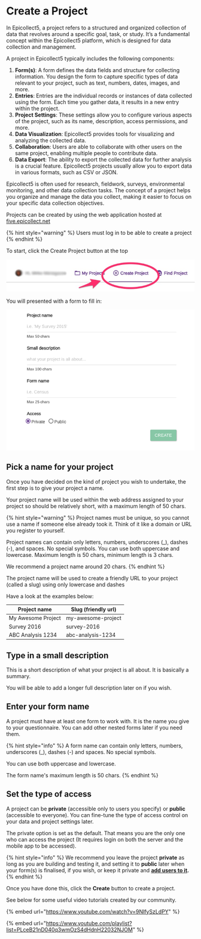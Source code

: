 # Create a Project

In Epicollect5, a project refers to a structured and organized collection of data that revolves around a specific goal, task, or study. It’s a fundamental concept within the Epicollect5 platform, which is designed for data collection and management.

A project in Epicollect5 typically includes the following components:

1. **Form(s)**: A form defines the data fields and structure for collecting information. You design the form to capture specific types of data relevant to your project, such as text, numbers, dates, images, and more.
2. **Entries**: Entries are the individual records or instances of data collected using the form. Each time you gather data, it results in a new entry within the project.
3. **Project Settings**: These settings allow you to configure various aspects of the project, such as its name, description, access permissions, and more.
4. **Data Visualization**: Epicollect5 provides tools for visualizing and analyzing the collected data.
5. **Collaboration**: Users are able to collaborate with other users on the same project, enabling multiple people to contribute data.
6. **Data Export**: The ability to export the collected data for further analysis is a crucial feature. Epicollect5 projects usually allow you to export data in various formats, such as CSV or JSON.

Epicollect5 is often used for research, fieldwork, surveys, environmental monitoring, and other data collection tasks. The concept of a project helps you organize and manage the data you collect, making it easier to focus on your specific data collection objectives.

Projects can be created by using the web application hosted at [five.epicollect.net](https://five.epicollect.net)

{% hint style="warning" %}
Users must log in to be able to create a project
{% endhint %}

To start, click the Create Project button at the top

![](../.gitbook/assets/create-project-navbar-button.jpg)

You will presented with a form to fill in:

![](../.gitbook/assets/create-project-form.png)

## Pick a name for your project

Once you have decided on the kind of project you wish to undertake, the first step is to give your project a name.

Your project name will be used within the web address assigned to your project so should be relatively short, with a maximum length of 50 chars.

{% hint style="warning" %}
Project names must be unique, so you cannot use a name if someone else already took it. Think of it like a domain or URL you register to yourself.&#x20;

Project names can contain only letters, numbers, underscores (\_), dashes (-), and spaces. No special symbols. You can use both uppercase and lowercase. Maximum length is 50 chars, minimum length is 3 chars.&#x20;

We recommend a project name around 20 chars.
{% endhint %}

The project name will be used to create a friendly URL to your project (called a slug) using only lowercase and dashes

Have a look at the examples below:

| Project name       | Slug (friendly url) |
| ------------------ | ------------------- |
| My Awesome Project | my-awesome-project  |
| Survey 2016        | survey-2016         |
| ABC Analysis 1234  | abc-analysis-1234   |

## Type in a small description

This is a short description of what your project is all about. It is basically a summary.&#x20;

You will be able to add a longer full description later on if you wish.

## Enter your form name

A project must have at least one form to work with. It is the name you give to your questionnaire. You can add other nested forms later if you need them.

{% hint style="info" %}
A form name can contain only letters, numbers, underscores (\_), dashes (-) and spaces. No special symbols.&#x20;

You can use both uppercase and lowercase.&#x20;

The form name's maximum length is 50 chars.
{% endhint %}

## Set the type of access

A project can be **private** (accessible only to users you specify) or **public** (accessible to everyone). You can fine-tune the type of access control on your data and project settings later.

The private option is set as the default. That means you are the only one who can access the project (It requires login on both the server and the mobile app to be accessed).

{% hint style="info" %}
We recommend you leave the project **private** as long as you are building and testing it, and setting it to **public** later when your form(s) is finalised, if you wish, or keep it private and [**add users to it**](manage-users.md)**.**
{% endhint %}

Once you have done this, click the **Create** button to create a project.

See below for some useful video tutorials created by our community.

{% embed url="https://www.youtube.com/watch?v=9NlfySzLdPY" %}

{% embed url="https://www.youtube.com/playlist?list=PLceB21nD040q3wmOzS4dHdnH22032NJOM" %}
